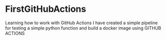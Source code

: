 # FirstGitHubActions
Learning how to work with GitHub Actions
I have created a simple pipeline for testing a simple python function and build a docker image using GITHUB ACTIONS
